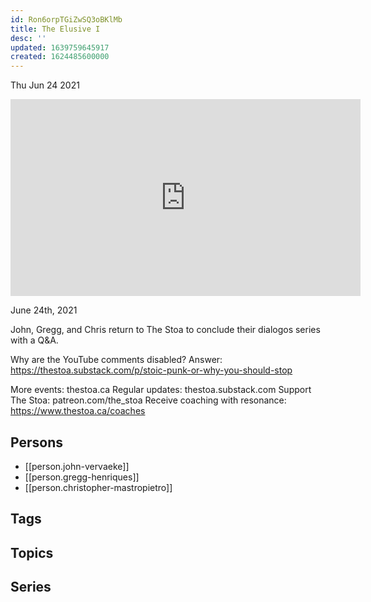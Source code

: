 ```yaml
---
id: Ron6orpTGiZwSQ3oBKlMb
title: The Elusive I
desc: ''
updated: 1639759645917
created: 1624485600000
---
```





Thu Jun 24 2021

<iframe width="560" height="315" src="https://www.youtube.com/embed/BL9X4UKeuVo" title="The Elusive I w/ John Vervaeke, Gregg Henriques, and Christopher Mastropietro" frameborder="0" allow="accelerometer; autoplay; clipboard-write; encrypted-media; gyroscope; picture-in-picture" allowfullscreen ></iframe>

June 24th, 2021

John, Gregg, and Chris return to The Stoa to conclude their dialogos series with a Q&A.

Why are the YouTube comments disabled? Answer: https://thestoa.substack.com/p/stoic-punk-or-why-you-should-stop

More events: thestoa.ca
Regular updates: thestoa.substack.com
Support The Stoa: patreon.com/the_stoa
Receive coaching with resonance: https://www.thestoa.ca/coaches

## Persons

- [[person.john-vervaeke]]
- [[person.gregg-henriques]]
- [[person.christopher-mastropietro]]

## Tags



## Topics



## Series



